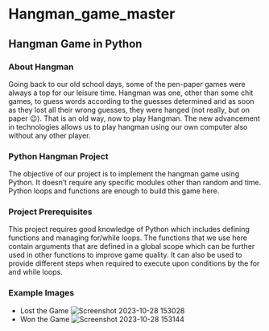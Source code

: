# Hangman_game_master

## Hangman Game in Python

### About Hangman
Going back to our old school days, some of the pen-paper games were always a top for our leisure time. Hangman was one, other than some chit games, to guess words according to the guesses determined and as soon as they lost all their wrong guesses, they were hanged (not really, but on paper 😉). That is an old way, now to play Hangman. The new advancement in technologies allows us to play hangman using our own computer also without any other player.

### Python Hangman Project
The objective of our project is to implement the hangman game using Python. It doesn’t require any specific modules other than random and time. Python loops and functions are enough to build this game here.

### Project Prerequisites
This project requires good knowledge of Python which includes defining functions and managing for/while loops. The functions that we use here contain arguments that are defined in a global scope which can be further used in other functions to improve game quality. It can also be used to provide different steps when required to execute upon conditions by the for and while loops.

### Example Images
- Lost the Game
![Screenshot 2023-10-28 153028](https://github.com/SinghDhiraj1/Hangman_game_master/assets/133857148/df4cfd03-4cf1-4e57-bb1d-5a7e832f21c5)
- Won the Game
![Screenshot 2023-10-28 153144](https://github.com/SinghDhiraj1/Hangman_game_master/assets/133857148/8c9737dd-6d74-4bb0-934c-754913feb0dd)


